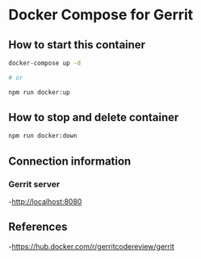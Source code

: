 # Docker Compose for Gerrit

## How to start this container

```sh
docker-compose up -d

# or

npm run docker:up
```

## How to stop and delete container

```sh
npm run docker:down
```

## Connection information

### Gerrit server

-<http://localhost:8080>

## References

-<https://hub.docker.com/r/gerritcodereview/gerrit>